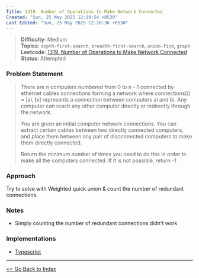 ```yaml
---
Title: 1319. Number of Operations to Make Network Connected
Created: "Sun, 25 May 2025 12:19:54 +0530"
Last Edited: "Sun, 25 May 2025 12:20:36 +0530"
---
```


> **Difficulty**: Medium  
> **Topics**: `depth-first-search`, `breadth-first-search`, `union-find`, `graph`  
> **Leetcode**: [1319. Number of Operations to Make Network Connected][leetcode-1319]  
> **Status**: Attempted

### Problem Statement

> There are n computers numbered from 0 to n - 1 connected by ethernet cables
> connections forming a network where connections[i] = [ai, bi] represents a
> connection between computers ai and bi. Any computer can reach any other
> computer directly or indirectly through the network.
>
> You are given an initial computer network connections. You can extract certain
> cables between two directly connected computers, and place them between any pair
> of disconnected computers to make them directly connected.
>
> Return the minimum number of times you need to do this in order to make all the
> computers connected. If it is not possible, return -1

### Approach

Try to solve with Weighted quick union & count the number of redundant connections.

### Notes

- Simply counting the number of redundant connections didn't work

### Implementations

- [Typescript](./ts/solution.ts)

---

[<< Go Back to Index](../../index.md)

[leetcode-1319]: https://leetcode.com/problems/number-of-operations-to-make-network-connected/
